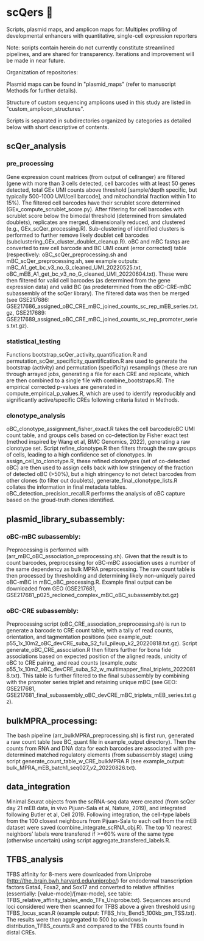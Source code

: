 # scQers 🍢
Scripts, plasmid maps, and amplicon maps for: Multiplex profiling of developmental enhancers with quantitative, single-cell expression reporters

Note: scripts contain herein do not currently constitute streamlined pipelines, and are shared for transparency. Iterations and improvement will be made in near future. 

Organization of repositories: 

Plasmid maps can be found in "plasmid_maps" (refer to manuscript Methods for further details). 

Structure of custom sequencing amplicons used in this study are listed in "custom_amplicon_structures". 

Scripts is separated in subdirectories organized by categories as detailed below with short descriptive of contents. 


## scQer_analysis

### pre_processing
Gene expression count matrices (from output of cellranger) are filtered (gene with more than 3 cells detected, cell barcodes with at least 50 genes detected, total GEx UMI counts above threshold [sample/depth specific, but typically 500-1000 UMI/cell barcode], and mitochondrial fraction within 1 to 15%). The filtered cell barcodes have their scrublet score determined (GEx_compute_scrublet_score.py). After filtering for cell barcodes with scrublet score below the bimodal threshold (determined from simulated doublets), replicates are merged, dimensionally reduced, and clustered (e.g., GEx_scQer_processing.R). Sub-clustering of identified clusters is performed to further remove likely doublet cell barcodes (subclustering_GEx_cluster_doublet_cleanup.R). oBC and mBC fastqs are converted to raw cell barcode and BC UMI count (error corrected) table (respectively: oBC_scQer_preprocessing.sh and mBC_scQer_preprocessing.sh, see example outputs: mBC_A1_get_bc_v3_no_G_cleaned_UMI_20220525.txt, oBC_mEB_A1_get_bc_v3_no_G_cleaned_UMI_20220604.txt). These were then filtered for valid cell barcodes (as determined from the gene expression data) and valid BC (as predetermined from the oBC-CRE-mBC subassembly of the scQer library). The filtered data was then be merged (see GSE217686: 
GSE217686_assigned_oBC_CRE_mBC_joined_counts_sc_rep_mEB_series.txt.gz, 
GSE217689: GSE217689_assigned_oBC_CRE_mBC_joined_counts_sc_rep_promoter_series.txt.gz). 

### statistical_testing
Functions bootstrap_scQer_activity_quantification.R and permutation_scQer_specificity_quantification.R are used to generate the bootstrap (activity) and permutation (specificity) resamplings (these are run through arrayed jobs, generating a file for each CRE and replicate, which are then combined to a single file with  combine_bootstraps.R). The empirical corrected p-values are generated in compute_empirical_p_values.R, which are used to identify reproducibly and significantly active/specific CREs following criteria listed in Methods. 

### clonotype_analysis
oBC_clonotype_assignment_fisher_exact.R takes the cell barcode/oBC UMI count table, and groups cells based on co-detection by Fisher exact test (method inspired by Wang et al, BMC Genomics, 2022), generating a raw clonotype set. Script refine_clonotype.R then filters through the raw groups of cells, leading to a high confidence set of clonotypes. In assign_cell_to_clonotype.R, these refined clonotypes (set of co-detected oBC) are then used to assign cells back  with low stringency of the fraction of detected oBC (>50%), but a high stringency to not detect barcodes from other clones (to filter out doublets), generate_final_clonotype_lists.R collates the information in final metadata tables. oBC_detection_precision_recall.R performs the analysis of oBC capture based on the groud-truth clones identified.


## plasmid_library_subassembly:

### oBC-mBC subassembly:
Preprocessing is performed with (arr_mBC_oBC_association_preprocessing.sh). Given that the result is to count barcodes, preprocessing for oBC-mBC association uses a number of the same dependency as bulk MPRA preprocessing. The raw count table is then processed by thresholding and determining likely non-uniquely paired oBC-mBC in mBC_oBC_processing.R. Example final output can be downloaded from GEO (GSE217681, GSE217681_p025_recloned_complex_mBC_oBC_subassembly.txt.gz)

### oBC-CRE subassembly:
Preprocessing script (oBC_CRE_association_preprocessing.sh) is run to generate a barcode to CRE count table, with a tally of read counts, orientation, and tagmentation positions (see example_out: p55_1x_10m2_oBC_devCRE_suba_S2_full_pileup_k2_20220818.txt.gz). Script generate_oBC_CRE_association.R then filters further for bona fide associations based on expected position of the aligned reads, unicity of oBC to CRE pairing, and read counts (example_outs: p55_1x_10m2_oBC_devCRE_suba_S2_w_multimapper_final_triplets_20220818.txt). This table is further filtered to the final subassembly by combining with the promoter series triplet and retaining unique mBC (see GEO: GSE217681, GSE217681_final_subassembly_oBC_devCRE_mBC_triplets_mEB_series.txt.gz).


## bulkMPRA_processing: 
The bash pipeline (arr_bulkMPRA_preprocessing.sh) is first run, generated a raw count table (see BC_quant file in example_output directory). Then the counts from RNA and DNA data for each barcodes are associated with pre-determined matched regulatory elements (from subassembly stage) using script generate_count_table_w_CRE_bulkMPRA.R (see example_output: bulk_MPRA_mEB_batch1_seq027_v2_20220826.txt).


## data_integration
Minimal Seurat objects from the scRNA-seq data were created (from scQer day 21 mEB data,  in vivo Pijuan-Sala et al, Nature, 2019), and integrated following Butler et al, Cell 2019. Following integration, the cell-type labels from the 100 closest neighbours from Pijuan-Sala to each cell from the mEB dataset were saved (combine_integrate_scRNA_obj.R). The top 10 nearest neighbors’ labels were transfered if >=60% were of the same type (otherwise uncertain) using script aggregate_transfered_labels.R. 

## TFBS_analysis
TFBS affinity for 8-mers were downloaded from Uniprobe (http://the_brain.bwh.harvard.edu/uniprobe/) for endodermal transcription factors Gata4, Foxa2, and Sox17 and converted to relative affinities (essentially: [value-mode]/[max-mode], see table: TFBS_relative_affinity_tables_endo_TFs_Uniprobe.txt). Sequences around loci considered were then scanned for TFBS above a given threshold using TFBS_locus_scan.R (example output: TFBS_hits_Bend5_100kb_pm_TSS.txt). The results were then aggregated to 500 bp windows in distribution_TFBS_counts.R and compared to the TFBS counts found in distal CREs. 



